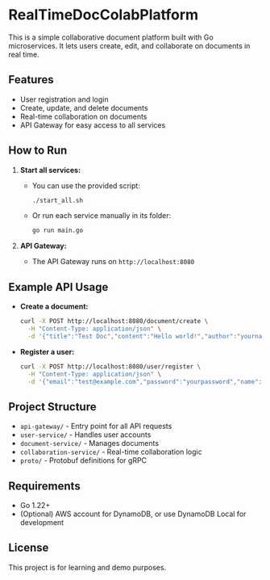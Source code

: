 # RealTimeDocColabPlatform

This is a simple collaborative document platform built with Go microservices. It lets users create, edit, and collaborate on documents in real time.

## Features
- User registration and login
- Create, update, and delete documents
- Real-time collaboration on documents
- API Gateway for easy access to all services

## How to Run
1. **Start all services:**
   - You can use the provided script:
     ```sh
     ./start_all.sh
     ```
   - Or run each service manually in its folder:
     ```sh
     go run main.go
     ```

2. **API Gateway:**
   - The API Gateway runs on `http://localhost:8080`

## Example API Usage
- **Create a document:**
  ```sh
  curl -X POST http://localhost:8080/document/create \
    -H "Content-Type: application/json" \
    -d '{"title":"Test Doc","content":"Hello world!","author":"yourname"}'
  ```

- **Register a user:**
  ```sh
  curl -X POST http://localhost:8080/user/register \
    -H "Content-Type: application/json" \
    -d '{"email":"test@example.com","password":"yourpassword","name":"Your Name"}'
  ```

## Project Structure
- `api-gateway/` - Entry point for all API requests
- `user-service/` - Handles user accounts
- `document-service/` - Manages documents
- `collaboration-service/` - Real-time collaboration logic
- `proto/` - Protobuf definitions for gRPC

## Requirements
- Go 1.22+
- (Optional) AWS account for DynamoDB, or use DynamoDB Local for development

## License
This project is for learning and demo purposes. 
